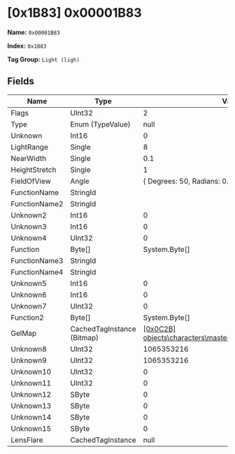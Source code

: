 # [0x1B83] 0x00001B83

**Name:** ```0x00001B83```

**Index:** ```0x1B83```

**Tag Group:** ```Light (ligh)```

## Fields

Name	| Type	| Value
---	|---	|---	|
Flags	|UInt32	|2
Type	|Enum (TypeValue)	|null
Unknown	|Int16	|0
LightRange	|Single	|8
NearWidth	|Single	|0.1
HeightStretch	|Single	|1
FieldOfView	|Angle	|{ Degrees: 50, Radians: 0.8726646 }
FunctionName	|StringId	|
FunctionName2	|StringId	|
Unknown2	|Int16	|0
Unknown3	|Int16	|0
Unknown4	|UInt32	|0
Function	|Byte[]	|System.Byte[]
FunctionName3	|StringId	|
FunctionName4	|StringId	|
Unknown5	|Int16	|0
Unknown6	|Int16	|0
Unknown7	|UInt32	|0
Function2	|Byte[]	|System.Byte[]
GelMap	|CachedTagInstance (Bitmap)	|[[0x0C2B] objects\characters\masterchief\bitmaps\flashlight_gel](../Bitmap/0C2B.md)
Unknown8	|UInt32	|1065353216
Unknown9	|UInt32	|1065353216
Unknown10	|UInt32	|0
Unknown11	|UInt32	|0
Unknown12	|SByte	|0
Unknown13	|SByte	|0
Unknown14	|SByte	|0
Unknown15	|SByte	|0
LensFlare	|CachedTagInstance	|null


